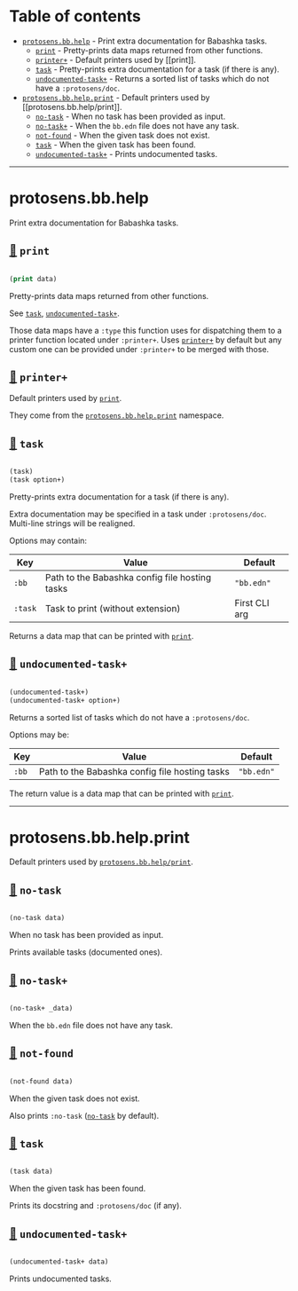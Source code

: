 # Table of contents
-  [`protosens.bb.help`](#protosens.bb.help)  - Print extra documentation for Babashka tasks.
    -  [`print`](#protosens.bb.help/print) - Pretty-prints data maps returned from other functions.
    -  [`printer+`](#protosens.bb.help/printer+) - Default printers used by [[print]].
    -  [`task`](#protosens.bb.help/task) - Pretty-prints extra documentation for a task (if there is any).
    -  [`undocumented-task+`](#protosens.bb.help/undocumented-task+) - Returns a sorted list of tasks which do not have a <code>:protosens/doc</code>.
-  [`protosens.bb.help.print`](#protosens.bb.help.print)  - Default printers used by [[protosens.bb.help/print]].
    -  [`no-task`](#protosens.bb.help.print/no-task) - When no task has been provided as input.
    -  [`no-task+`](#protosens.bb.help.print/no-task+) - When the <code>bb.edn</code> file does not have any task.
    -  [`not-found`](#protosens.bb.help.print/not-found) - When the given task does not exist.
    -  [`task`](#protosens.bb.help.print/task) - When the given task has been found.
    -  [`undocumented-task+`](#protosens.bb.help.print/undocumented-task+) - Prints undocumented tasks.

-----
# <a name="protosens.bb.help">protosens.bb.help</a>


Print extra documentation for Babashka tasks.




## <a name="protosens.bb.help/print">[:page_facing_up:](https://github.com/protosens/monorepo.cljc/blob/develop/module/bb.help/src/main/clj/protosens/bb/help.clj#L114-L134) `print`</a>
``` clojure

(print data)
```


Pretty-prints data maps returned from other functions.

   See [`task`](#protosens.bb.help/task), [`undocumented-task+`](#protosens.bb.help/undocumented-task+).
  
   Those data maps have a `:type` this function uses for dispatching them to a
   printer function located under `:printer+`.
   Uses [`printer+`](#protosens.bb.help/printer+) by default but any custom one can be provided under `:printer+`
   to be merged with those.

## <a name="protosens.bb.help/printer+">[:page_facing_up:](https://github.com/protosens/monorepo.cljc/blob/develop/module/bb.help/src/main/clj/protosens/bb/help.clj#L138-L148) `printer+`</a>

Default printers used by [`print`](#protosens.bb.help/print).

   They come from the [`protosens.bb.help.print`](#protosens.bb.help.print) namespace.

## <a name="protosens.bb.help/task">[:page_facing_up:](https://github.com/protosens/monorepo.cljc/blob/develop/module/bb.help/src/main/clj/protosens/bb/help.clj#L35-L80) `task`</a>
``` clojure

(task)
(task option+)
```


Pretty-prints extra documentation for a task (if there is any).

   Extra documentation may be specified in a task under `:protosens/doc`.
   Multi-line strings will be realigned.

   Options may contain:

   | Key     | Value                                          | Default       |
   |---------|------------------------------------------------|---------------|
   | `:bb`   | Path to the Babashka config file hosting tasks | `"bb.edn"`  |
   | `:task` | Task to print (without extension)              | First CLI arg |
  
   Returns a data map that can be printed with [`print`](#protosens.bb.help/print).

## <a name="protosens.bb.help/undocumented-task+">[:page_facing_up:](https://github.com/protosens/monorepo.cljc/blob/develop/module/bb.help/src/main/clj/protosens/bb/help.clj#L83-L108) `undocumented-task+`</a>
``` clojure

(undocumented-task+)
(undocumented-task+ option+)
```


Returns a sorted list of tasks which do not have a `:protosens/doc`.

   Options may be:

   | Key   | Value                                          | Default      |
   |-------|------------------------------------------------|--------------|
   | `:bb` | Path to the Babashka config file hosting tasks | `"bb.edn"` |
  
   The return value is a data map that can be printed with [`print`](#protosens.bb.help/print).

-----
# <a name="protosens.bb.help.print">protosens.bb.help.print</a>


Default printers used by [`protosens.bb.help/print`](#protosens.bb.help/print).




## <a name="protosens.bb.help.print/no-task">[:page_facing_up:](https://github.com/protosens/monorepo.cljc/blob/develop/module/bb.help/src/main/clj/protosens/bb/help/print.clj#L11-L24) `no-task`</a>
``` clojure

(no-task data)
```


When no task has been provided as input.
  
   Prints available tasks (documented ones).

## <a name="protosens.bb.help.print/no-task+">[:page_facing_up:](https://github.com/protosens/monorepo.cljc/blob/develop/module/bb.help/src/main/clj/protosens/bb/help/print.clj#L28-L34) `no-task+`</a>
``` clojure

(no-task+ _data)
```


When the `bb.edn` file does not have any task.

## <a name="protosens.bb.help.print/not-found">[:page_facing_up:](https://github.com/protosens/monorepo.cljc/blob/develop/module/bb.help/src/main/clj/protosens/bb/help/print.clj#L38-L51) `not-found`</a>
``` clojure

(not-found data)
```


When the given task does not exist.

   Also prints `:no-task` ([`no-task`](#protosens.bb.help.print/no-task) by default).

## <a name="protosens.bb.help.print/task">[:page_facing_up:](https://github.com/protosens/monorepo.cljc/blob/develop/module/bb.help/src/main/clj/protosens/bb/help/print.clj#L55-L69) `task`</a>
``` clojure

(task data)
```


When the given task has been found.
  
   Prints its docstring and `:protosens/doc` (if any).

## <a name="protosens.bb.help.print/undocumented-task+">[:page_facing_up:](https://github.com/protosens/monorepo.cljc/blob/develop/module/bb.help/src/main/clj/protosens/bb/help/print.clj#L73-L86) `undocumented-task+`</a>
``` clojure

(undocumented-task+ data)
```


Prints undocumented tasks.
